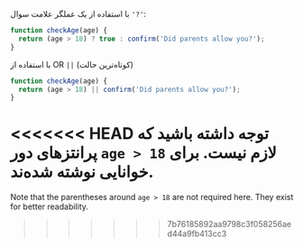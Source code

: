 با استفاده از یک عملگر علامت سوال `'?'`:

```js
function checkAge(age) {
  return (age > 18) ? true : confirm('Did parents allow you?');
}
```

با استفاده از OR `||` (کوتاه‌ترین حالت)

```js
function checkAge(age) {
  return (age > 18) || confirm('Did parents allow you?');
}
```

<<<<<<< HEAD
توجه داشته باشید که پرانتزهای دور `age > 18` لازم نیست. برای خوانایی نوشته شده‌ند.
=======
Note that the parentheses around `age > 18` are not required here. They exist for better readability.
>>>>>>> 7b76185892aa9798c3f058256aed44a9fb413cc3
